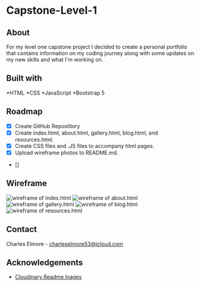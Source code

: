 # Capstone-Level-1

## About

For my level one capstone project I decided to create a personal portfolio that contains information on my coding journey along with some updates on my new skills and what I'm working on.

## Built with

*HTML
*CSS
*JavaScript
*Bootstrap 5

## Roadmap

- [x] Create GitHub Repostitory
- [x] Create index.html, about.html, gallery.html, blog.html, and resources.html.
- [x] Create CSS files and .JS files to accompany html pages.
- [x] Upload wireframe photos to README.md.
- [] 

## Wireframe

![wireframe of index.html](img/index.jpg)
![wireframe of about.html](img/about.jpg)
![wireframe of gallery.html](img/gallery.jpg)
![wireframe of blog.html](img/blog.jpg)
![wireframe of resources.html](img/resources.jpg)

## Contact

Charles Elmore - charleselmore53@icloud.com

## Acknowledgements

* [Cloudinary Readme Inages](https://cloudinary.com/guides/web-performance/4-ways-to-add-images-to-github-readme-1-bonus-method)
